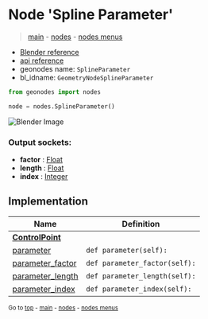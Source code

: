# Node 'Spline Parameter'

> [main](../structure.md) - [nodes](nodes.md) - [nodes menus](nodes_menus.md)

- [Blender reference](https://docs.blender.org/manual/en/latest/modeling/geometry_nodes/curve/spline_parameter.html)
- [api reference](https://docs.blender.org/api/current/bpy.types.GeometryNodeSplineParameter.html)
- geonodes name: `SplineParameter`
- bl_idname: `GeometryNodeSplineParameter`

```python
from geonodes import nodes

node = nodes.SplineParameter()
```

![Blender Image](https://docs.blender.org/manual/en/latest/_images/node-types_GeometryNodeSplineParameter.webp)

### Output sockets:

- **factor** : [Float](Float.md)
- **length** : [Float](Float.md)
- **index** : [Integer](Integer.md)

## Implementation

| Name | Definition |
|------|------------|
| **[ControlPoint](ControlPoint.md)** |
| [parameter](ControlPoint.md#parameter-property) | `def parameter(self):` |
| [parameter_factor](ControlPoint.md#parameter_factor-property) | `def parameter_factor(self):` |
| [parameter_length](ControlPoint.md#parameter_length-property) | `def parameter_length(self):` |
| [parameter_index](ControlPoint.md#parameter_index-property) | `def parameter_index(self):` |

<sub>Go to [top](#node-Spline-Parameter) - [main](../structure.md) - [nodes](nodes.md) - [nodes menus](nodes_menus.md)</sub>

